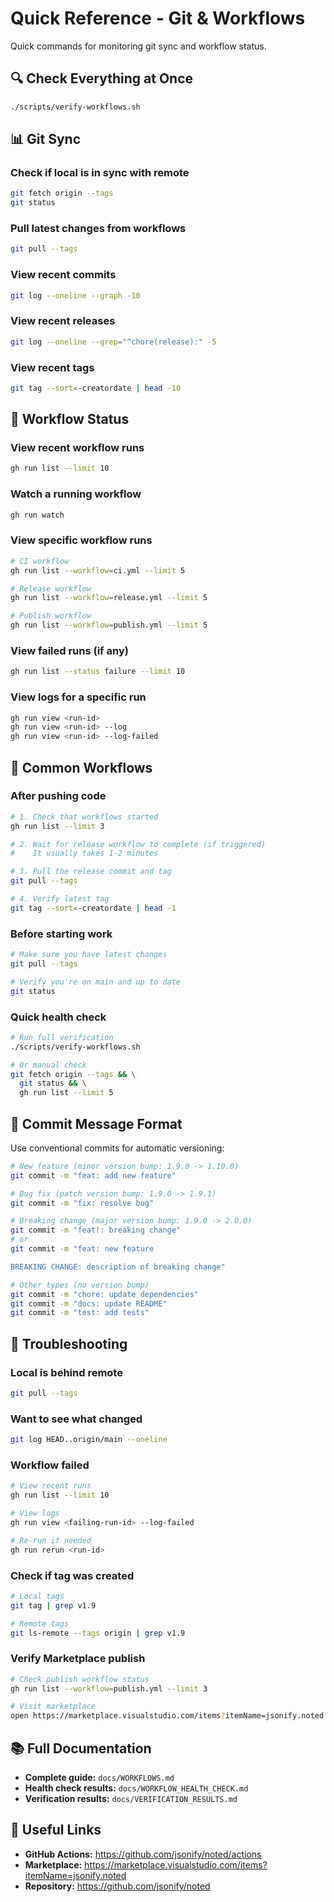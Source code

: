 # Quick Reference - Git & Workflows

Quick commands for monitoring git sync and workflow status.

## 🔍 Check Everything at Once

```bash
./scripts/verify-workflows.sh
```

## 📊 Git Sync

### Check if local is in sync with remote
```bash
git fetch origin --tags
git status
```

### Pull latest changes from workflows
```bash
git pull --tags
```

### View recent commits
```bash
git log --oneline --graph -10
```

### View recent releases
```bash
git log --oneline --grep="^chore(release):" -5
```

### View recent tags
```bash
git tag --sort=-creatordate | head -10
```

## 🔄 Workflow Status

### View recent workflow runs
```bash
gh run list --limit 10
```

### Watch a running workflow
```bash
gh run watch
```

### View specific workflow runs
```bash
# CI workflow
gh run list --workflow=ci.yml --limit 5

# Release workflow
gh run list --workflow=release.yml --limit 5

# Publish workflow
gh run list --workflow=publish.yml --limit 5
```

### View failed runs (if any)
```bash
gh run list --status failure --limit 10
```

### View logs for a specific run
```bash
gh run view <run-id>
gh run view <run-id> --log
gh run view <run-id> --log-failed
```

## 🚀 Common Workflows

### After pushing code
```bash
# 1. Check that workflows started
gh run list --limit 3

# 2. Wait for release workflow to complete (if triggered)
#    It usually takes 1-2 minutes

# 3. Pull the release commit and tag
git pull --tags

# 4. Verify latest tag
git tag --sort=-creatordate | head -1
```

### Before starting work
```bash
# Make sure you have latest changes
git pull --tags

# Verify you're on main and up to date
git status
```

### Quick health check
```bash
# Run full verification
./scripts/verify-workflows.sh

# Or manual check
git fetch origin --tags && \
  git status && \
  gh run list --limit 5
```

## 📝 Commit Message Format

Use conventional commits for automatic versioning:

```bash
# New feature (minor version bump: 1.9.0 -> 1.10.0)
git commit -m "feat: add new feature"

# Bug fix (patch version bump: 1.9.0 -> 1.9.1)
git commit -m "fix: resolve bug"

# Breaking change (major version bump: 1.9.0 -> 2.0.0)
git commit -m "feat!: breaking change"
# or
git commit -m "feat: new feature

BREAKING CHANGE: description of breaking change"

# Other types (no version bump)
git commit -m "chore: update dependencies"
git commit -m "docs: update README"
git commit -m "test: add tests"
```

## 🏥 Troubleshooting

### Local is behind remote
```bash
git pull --tags
```

### Want to see what changed
```bash
git log HEAD..origin/main --oneline
```

### Workflow failed
```bash
# View recent runs
gh run list --limit 10

# View logs
gh run view <failing-run-id> --log-failed

# Re-run if needed
gh run rerun <run-id>
```

### Check if tag was created
```bash
# Local tags
git tag | grep v1.9

# Remote tags
git ls-remote --tags origin | grep v1.9
```

### Verify Marketplace publish
```bash
# Check publish workflow status
gh run list --workflow=publish.yml --limit 3

# Visit marketplace
open https://marketplace.visualstudio.com/items?itemName=jsonify.noted
```

## 📚 Full Documentation

- **Complete guide:** `docs/WORKFLOWS.md`
- **Health check results:** `docs/WORKFLOW_HEALTH_CHECK.md`
- **Verification results:** `docs/VERIFICATION_RESULTS.md`

## 🔗 Useful Links

- **GitHub Actions:** https://github.com/jsonify/noted/actions
- **Marketplace:** https://marketplace.visualstudio.com/items?itemName=jsonify.noted
- **Repository:** https://github.com/jsonify/noted
